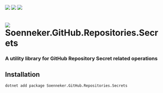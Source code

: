 [![](https://img.shields.io/nuget/v/soenneker.github.repositories.secrets.svg?style=for-the-badge)](https://www.nuget.org/packages/soenneker.github.repositories.secrets/)
[![](https://img.shields.io/github/actions/workflow/status/soenneker/soenneker.github.repositories.secrets/publish-package.yml?style=for-the-badge)](https://github.com/soenneker/soenneker.github.repositories.secrets/actions/workflows/publish-package.yml)
[![](https://img.shields.io/nuget/dt/soenneker.github.repositories.secrets.svg?style=for-the-badge)](https://www.nuget.org/packages/soenneker.github.repositories.secrets/)

# ![](https://user-images.githubusercontent.com/4441470/224455560-91ed3ee7-f510-4041-a8d2-3fc093025112.png) Soenneker.GitHub.Repositories.Secrets
### A utility library for GitHub Repository Secret related operations

## Installation

```
dotnet add package Soenneker.GitHub.Repositories.Secrets
```
